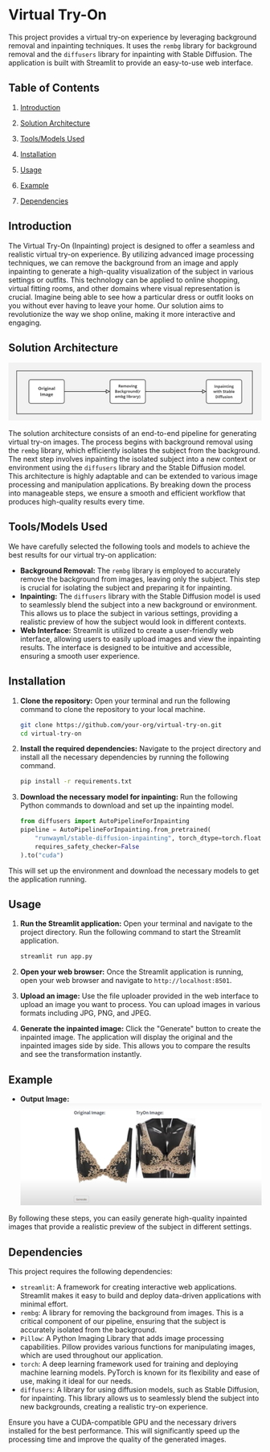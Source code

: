 
# Virtual Try-On

This project provides a virtual try-on experience by leveraging background removal and inpainting techniques. It uses the `rembg` library for background removal and the `diffusers` library for inpainting with Stable Diffusion. The application is built with Streamlit to provide an easy-to-use web interface.

## Table of Contents
1. [Introduction](#introduction)
   
2. [Solution Architecture](#solution-architecture)
   
3. [Tools/Models Used](#toolsmodels-used)

4. [Installation](#installation)

5. [Usage](#usage)

6. [Example](#example)

7. [Dependencies](#dependencies)

## Introduction

The Virtual Try-On (Inpainting) project is designed to offer a seamless and realistic virtual try-on experience. By utilizing advanced image processing techniques, we can remove the background from an image and apply inpainting to generate a high-quality visualization of the subject in various settings or outfits. This technology can be applied to online shopping, virtual fitting rooms, and other domains where visual representation is crucial. Imagine being able to see how a particular dress or outfit looks on you without ever having to leave your home. Our solution aims to revolutionize the way we shop online, making it more interactive and engaging.

## Solution Architecture

![Solution Architecture Diagram](https://github.com/Prajnabhandary/VITON/blob/main/Inpainting/Arch_daigram.jpg)

The solution architecture consists of an end-to-end pipeline for generating virtual try-on images. The process begins with background removal using the `rembg` library, which efficiently isolates the subject from the background. The next step involves inpainting the isolated subject into a new context or environment using the `diffusers` library and the Stable Diffusion model. This architecture is highly adaptable and can be extended to various image processing and manipulation applications. By breaking down the process into manageable steps, we ensure a smooth and efficient workflow that produces high-quality results every time.

## Tools/Models Used

We have carefully selected the following tools and models to achieve the best results for our virtual try-on application:

- **Background Removal:** The `rembg` library is employed to accurately remove the background from images, leaving only the subject. This step is crucial for isolating the subject and preparing it for inpainting.
- **Inpainting:** The `diffusers` library with the Stable Diffusion model is used to seamlessly blend the subject into a new background or environment. This allows us to place the subject in various settings, providing a realistic preview of how the subject would look in different contexts.
- **Web Interface:** Streamlit is utilized to create a user-friendly web interface, allowing users to easily upload images and view the inpainting results. The interface is designed to be intuitive and accessible, ensuring a smooth user experience.

## Installation

1. **Clone the repository:** Open your terminal and run the following command to clone the repository to your local machine.

    ```sh
    git clone https://github.com/your-org/virtual-try-on.git
    cd virtual-try-on
    ```

2. **Install the required dependencies:** Navigate to the project directory and install all the necessary dependencies by running the following command.

    ```sh
    pip install -r requirements.txt
    ```

3. **Download the necessary model for inpainting:** Run the following Python commands to download and set up the inpainting model.

    ```python
    from diffusers import AutoPipelineForInpainting
    pipeline = AutoPipelineForInpainting.from_pretrained(
        "runwayml/stable-diffusion-inpainting", torch_dtype=torch.float16, variant="fp16", safety_checker=None,
        requires_safety_checker=False
    ).to("cuda")
    ```

This will set up the environment and download the necessary models to get the application running.

## Usage

1. **Run the Streamlit application:** Open your terminal and navigate to the project directory. Run the following command to start the Streamlit application.

    ```sh
    streamlit run app.py
    ```

2. **Open your web browser:** Once the Streamlit application is running, open your web browser and navigate to `http://localhost:8501`.

3. **Upload an image:** Use the file uploader provided in the web interface to upload an image you want to process. You can upload images in various formats including JPG, PNG, and JPEG.

4. **Generate the inpainted image:** Click the "Generate" button to create the inpainted image. The application will display the original and the inpainted images side by side. This allows you to compare the results and see the transformation instantly.

## Example

- **Output Image:**
  ![Example Input](https://raw.githubusercontent.com/Prajnabhandary/VITON/main/Inpainting/img_3.png)

By following these steps, you can easily generate high-quality inpainted images that provide a realistic preview of the subject in different settings.

## Dependencies

This project requires the following dependencies:

- `streamlit`: A framework for creating interactive web applications. Streamlit makes it easy to build and deploy data-driven applications with minimal effort.
- `rembg`: A library for removing the background from images. This is a critical component of our pipeline, ensuring that the subject is accurately isolated from the background.
- `Pillow`: A Python Imaging Library that adds image processing capabilities. Pillow provides various functions for manipulating images, which are used throughout our application.
- `torch`: A deep learning framework used for training and deploying machine learning models. PyTorch is known for its flexibility and ease of use, making it ideal for our needs.
- `diffusers`: A library for using diffusion models, such as Stable Diffusion, for inpainting. This library allows us to seamlessly blend the subject into new backgrounds, creating a realistic try-on experience.

Ensure you have a CUDA-compatible GPU and the necessary drivers installed for the best performance. This will significantly speed up the processing time and improve the quality of the generated images.
